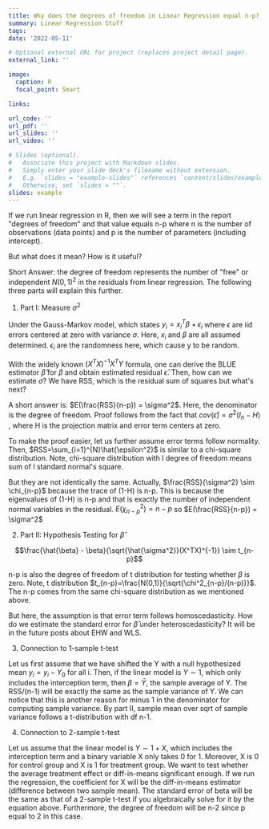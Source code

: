 ```yaml
---
title: Why does the degrees of freedom in Linear Regression equal n-p?
summary: Linear Regression Stuff
tags:
date: '2022-05-11'

# Optional external URL for project (replaces project detail page).
external_link: ''

image:
  caption: R
  focal_point: Smart

links:

url_code: ''
url_pdf: ''
url_slides: ''
url_video: ''

# Slides (optional).
#   Associate this project with Markdown slides.
#   Simply enter your slide deck's filename without extension.
#   E.g. `slides = "example-slides"` references `content/slides/example-slides.md`.
#   Otherwise, set `slides = ""`.
slides: example
---
```


If we run linear regression in R, then we will see a term in the report "degrees of freedom" and that value equals n-p where n is the number of observations (data points) and p is the number of parameters (including intercept).

But what does it mean? How is it useful? 

Short Answer: the degree of freedom represents the number of "free" or independent $N(0,1)^2$ in the residuals from linear regression. The following three parts will explain this further.

1. Part I: Measure $\sigma^2$

Under the Gauss-Markov model, which states $y_i = x_i^{T}\beta+\epsilon_i$ where $\epsilon$ are iid errors centered at zero with variance $\sigma$. Here, $x_i$ and $\beta$ are all assumed determined. $\epsilon_i$ are the randomness here, which cause y to be random.

With the widely known $(X^TX)^{-1}X^TY$ formula, one can derive the BLUE estimator $\hat{\beta}$ for $\beta$ and obtain estimated residual $\hat{\epsilon}$. Then, how can we estimate $\sigma$? We have RSS, which is the residual sum of squares but what's next?

A short answer is: $E(\frac{RSS}{n-p}) = \sigma^2$. Here, the denominator is the degree of freedom. Proof follows from the fact that $cov(\hat{\epsilon})=\sigma^2 (I_n-H)$ , where H is the projection matrix and error term centers at zero.

To make the proof easier, let us further assume error terms follow normality. Then, $RSS=\sum_{i=1}^{N}\hat{\epsilon^2}$ is similar to a chi-square distribution. Note, chi-square distribution with l degree of freedom means sum of l standard normal's square.

But they are not identically the same. Actually, $\frac{RSS}{\sigma^2} \sim \chi_{n-p}$ because the trace of (1-H) is n-p. This is because the eigenvalues of (1-H) is n-p and that is exactly the number of independent normal variables in the residual. $E(\chi^2_{n-p})=n-p$ so $E(\frac{RSS}{n-p}) = \sigma^2$

2. Part II: Hypothesis Testing for $\hat{\beta}$

$$\frac{\hat{\beta} - \beta}{\sqrt{\hat{\sigma^2}}(X^TX)^{-1}} \sim t_{n-p}$$

n-p is also the degree of freedom of t distribution for testing whether $\beta$ is zero. Note, t distribution $t_{n-p}=\frac{N(0,1)}{\sqrt{\chi^2_{n-p}/(n-p)}}$. The n-p comes from the same chi-square distribution as we mentioned above.

But here, the assumption is that error term follows homoscedasticity. How do we estimate the standard error for $\hat{\beta}$ under heteroscedasticity? It will be in the future posts about EHW and WLS.

3. Connection to 1-sample t-test

Let us first assume that we have shifted the Y with a null hypothesized mean $y_i = y_i - Y_0$ for all i. Then, if the linear model is $Y \sim 1$, which only includes the interception term, then $\beta = \bar{Y}$, the sample average of Y. The RSS/(n-1) will be exactly the same as the sample variance of Y. We can notice that this is another reason for minus 1 in the denominator for computing sample variance. By part II, sample mean over sqrt of sample variance follows a t-distribution with df n-1.

4. Connection to 2-sample t-test

Let us assume that the linear model is $Y \sim 1 + X$, which includes the interception term and a binary variable X only takes 0 for 1. Moreover, X is 0 for control group and X is 1 for treatment group. We want to test whether the average treatment effect or diff-in-means significant enough. If we run the regression, the coefficient for X will be the diff-in-means estimator (difference between two sample mean). The standard error of beta will be the same as that of a 2-sample t-test if you algebraically solve for it by the equation above. Furthermore, the degree of freedom will be n-2 since p equal to 2 in this case.
